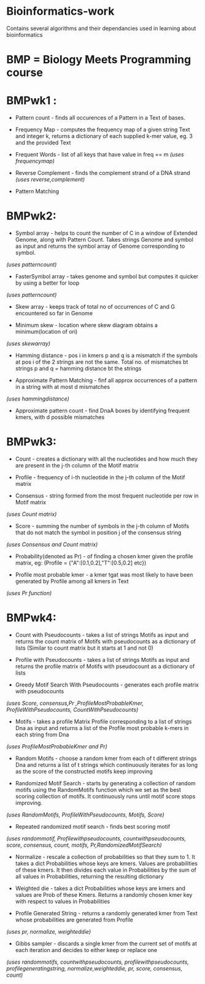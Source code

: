 # Bioinformatics-work
Contains several algorithms and their dependancies used in learning about bioinformatics

# BMP = Biology Meets Programming course 

# BMPwk1 :
* Pattern count - finds all occurences of a Pattern in a Text of bases.

* Frequency Map -  computes the frequency map of a given string Text and integer k, returns a dictionary of each supplied k-mer value, eg. 3 and the provided Text

* Frequent Words - list of all keys that have value in freq == m
_(uses frequencymap)_

* Reverse Complement - finds the complement strand of a DNA strand
_(uses reverse,complement)_

* Pattern Matching

# BMPwk2:
* Symbol array - helps to count the number of C in a window of Extended Genome, along with Pattern Count. Takes strings Genome and symbol as input and returns the symbol array of Genome corresponding to symbol.

_(uses patterncount)_

* FasterSymbol array - takes genome and symbol but computes it quicker by using a better for loop

_(uses patterncount)_

* Skew array - keeps track of total no of occurrences of C and G encountered so far in Genome

* Minimum skew - location where skew diagram obtains a minimum(location of ori)

_(uses skewarray)_

* Hamming distance - pos i in kmers p and q is a mismatch if the symbols at pos i of the 2 strings are not the same. Total no. of mismatches bt strings p and q = hamming distance bt the strings

* Approximate Pattern Matching - finf all approx occurrences of a pattern in a string with at most d mismatches

_(uses hammingdistance)_

* Approximate pattern count - find DnaA boxes by identifying frequent kmers, with d possible mismatches

# BMPwk3:
* Count - creates a dictionary with all the nucleotides and how much they are present in the j-th column of the Motif matrix

* Profile - frequency of i-th nucleotide in the j-th column of the Motif matrix

* Consensus - string formed from the most frequent nucleotide per row in Motif matrix

_(uses Count matrix)_

* Score - summing the number of symbols in the j-th column of Motifs that do not match the symbol in position j of the consensus string

_(uses Consensus and Count matrix)_

* Probability(denoted as Pr) - of finding a chosen kmer given the profile matrix, eg: (Profile = {"A":[0.1,0.2],"T":[0.5,0.2] etc})

* Profile most probable kmer - a kmer tgat was most likely to have been generated by Profile among all kmers in Text

_(uses Pr function)_

# BMPwk4:
* Count with Pseudocounts - takes a list of strings Motifs as input and returns the count matrix of Motifs with pseudocounts as a dictionary of lists (Similar to count matrix but it starts at 1 and not 0)

* Profile with Pseudocounts - takes a list of strings Motifs as input and returns the profile matrix of Motifs with pseudocount as a dictionary of lists

* Greedy Motif Search With Pseudocounts - generates each profile matrix with pseudocounts


_(uses Score, consensus,Pr ,ProfileMostProbableKmer, ProfileWithPseudocounts, CountWithPseudocounts)_

* Motifs - takes a profile Matrix Profile corresponding to a list of strings Dna as input and returns a list of the Profile most probable k-mers in each string from Dna

_(uses ProfileMostProbableKmer and Pr)_

* Random Motifs - choose a random kmer from each of t different strings Dna and returns a list of t strings which continuously iterates for as long as the score of the constructed motifs keep improving

* Randomized Motif Search - starts by generating a collection of random motifs using the RandomMotifs function which we set as the best scoring collection of motifs. It continuously runs until motif score stops improving.

_(uses RandomMotifs, ProfileWithPseudocounts, Motifs, Score)_

* Repeated randomized motif search - finds best scoring motif

_(uses randommotif, Profilewithpseudocounts, countwithpseudocounts, score, consensus, count, motifs, Pr,RandomizedMotifSearch)_

* Normalize - rescale a collection of probabilities so that they sum to 1. It takes a dict Probabilities whose keys are kmers. Values are probabilities of these kmers. It then divides each value in Probabilities by the sum of all values in Probabilities, returning the resulting dictionary

* Weighted die - takes a dict Probabilities whose keys are kmers and values are Prob of these Kmers. Returns a randomly chosen kmer key with respect to values in Probabilities

* Profile Generated String - returns a randomly generated kmer from Text whose probabilities are generated from Profile

_(uses pr, normalize, weighteddie)_

* Gibbs sampler - discards a single kmer from the current set of motifs at each iteration and decides to either keep or replace one

_(uses randommotifs, countwithpseudocounts, profilewithpseudocounts, profilegeneratingstring, normalize,weighteddie, pr, score, consensus, count)_

